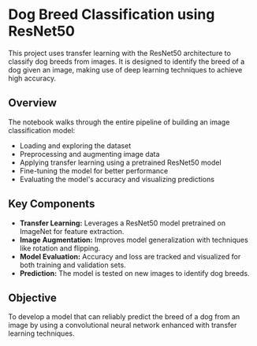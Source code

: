 # Dog Breed Classification using ResNet50

This project uses transfer learning with the ResNet50 architecture to classify dog breeds from images. It is designed to identify the breed of a dog given an image, making use of deep learning techniques to achieve high accuracy.

## Overview

The notebook walks through the entire pipeline of building an image classification model:
- Loading and exploring the dataset
- Preprocessing and augmenting image data
- Applying transfer learning using a pretrained ResNet50 model
- Fine-tuning the model for better performance
- Evaluating the model's accuracy and visualizing predictions

## Key Components

- **Transfer Learning:** Leverages a ResNet50 model pretrained on ImageNet for feature extraction.
- **Image Augmentation:** Improves model generalization with techniques like rotation and flipping.
- **Model Evaluation:** Accuracy and loss are tracked and visualized for both training and validation sets.
- **Prediction:** The model is tested on new images to identify dog breeds.

## Objective

To develop a model that can reliably predict the breed of a dog from an image by using a convolutional neural network enhanced with transfer learning techniques.
